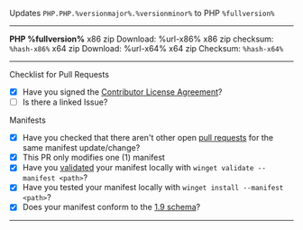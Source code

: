 Updates `PHP.PHP.%versionmajor%.%versionminor%` to PHP `%fullversion%`

---

**PHP %fullversion%**
x86 zip Download: %url-x86%
x86 zip checksum: `%hash-x86%`
x64 zip Download: %url-x64%
x64 zip Checksum: `%hash-x64%`

---

Checklist for Pull Requests
- [x] Have you signed the [Contributor License Agreement](https://cla.opensource.microsoft.com/microsoft/winget-pkgs)?
- [ ] Is there a linked Issue?

Manifests
- [x] Have you checked that there aren't other open [pull requests](https://github.com/microsoft/winget-pkgs/pulls) for the same manifest update/change?
- [x] This PR only modifies one (1) manifest
- [x] Have you [validated](https://github.com/microsoft/winget-pkgs/blob/master/doc/Authoring.md#validation) your manifest locally with `winget validate --manifest <path>`?
- [x] Have you tested your manifest locally with `winget install --manifest <path>`?
- [x] Does your manifest conform to the [1.9 schema](https://github.com/microsoft/winget-pkgs/tree/master/doc/manifest/schema/1.9.0)?

---
